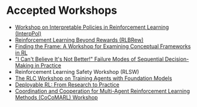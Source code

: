 # Accepted Workshops

* <a href="https://sites.google.com/view/interppol-workshop/home?authuser=0">Workshop on Interpretable Policies in Reinforcement Learning (InterpPol)</a>
* <a href="https://rlbrew-workshop.github.io/">Reinforcement Learning Beyond Rewards (RLBRew)</a>
* <a href="https://sites.google.com/view/findingtheframe">Finding the Frame: A Workshop for Examining Conceptual Frameworks in RL</a>
* <a href="https://sites.google.com/view/rlc2024-icbinb">"I Can't Believe It's Not Better!" Failure Modes of Sequential Decision-Making in Practice</a>
* Reinforcement Learning Safety Workshop (RLSW)
* <a href="https://sites.google.com/view/tafm">The RLC Workshop on Training Agents with Foundation Models</a>
* <a href="https://deployable-rl.github.io/">Deployable RL: From Research to Practice</a>
* <a href="https://sites.google.com/view/cocomarl-2024/home">Coordination and Cooperation for Multi-Agent Reinforcement Learning Methods (CoCoMARL) Workshop</a>